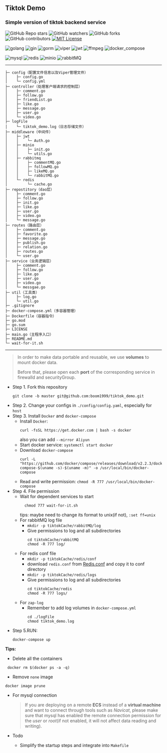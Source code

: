 <!-- PROJECT SHIELDS -->


## Tiktok Demo

### Simple version of tiktok backend service

![GitHub Repo stars](https://img.shields.io/github/stars/boom1999/tiktok_demo??style=plastic)
![GitHub watchers](https://img.shields.io/github/watchers/boom1999/tiktok_demo??style=plastic)
![GitHub forks](https://img.shields.io/github/forks/boom1999/tiktok_demo??style=plastic)
![GitHub contributors](https://img.shields.io/github/contributors/boom1999/tiktok_demo??style=plastic)
[![MIT License][license-shield]][license-url]

![golang](https://img.shields.io/badge/golang-1.19-blue)
![gin](https://img.shields.io/badge/gin-1.8-red)
![gorm](https://img.shields.io/badge/gorm-1.24-green)
![viper](https://img.shields.io/badge/viper-1.15-orange)
![jwt](https://img.shields.io/badge/jwt-4.0-yellowgreen)
![ffmpeg](https://img.shields.io/badge/ffmpeg-0.4-brightgreen)
![docker_compose](https://img.shields.io/badge/docker_compose-2.2-lightgrey)


![mysql](https://img.shields.io/badge/mysql-8.0-blueviolet)
![redis](https://img.shields.io/badge/redis-6.0-ff69b4)
![minio](https://img.shields.io/badge/minio-7.0-9cf)
![rabbitMQ](https://img.shields.io/badge/rabbitMQ-3.9-orange)

---
```
├─ config（配置文件信息以及Viper管理文件）
│    ├─ config.go
│    └─ config.yml
├─ controller（处理客户端请求的控制层）
│    ├─ comment.go
│    ├─ follow.go
│    ├─ friendList.go
│    ├─ like.go
│    ├─ message.go
│    ├─ user.go
│    └─ video.go
├─ logFile
│    └─ tiktok_demo.log（日志存储文件）
├─ middleware（中间件）
│    ├─ jwt
│    │    └─ Auth.go
│    ├─ minio
│    │    ├─ init.go
│    │    └─ utils.go
│    ├─ rabbitmq
│    │    ├─ commentMQ.go
│    │    ├─ followMQ.go
│    │    ├─ likeMQ.go
│    │    └─ rabbitMQ.go
│    └─ redis
│         └─ cache.go
├─ repostitory（dao层）
│    ├─ comment.go
│    ├─ follow.go
│    ├─ init.go
│    ├─ like.go
│    ├─ user.go
│    ├─ video.go
│    └─ message.go
├─ routes（路由层）
│    ├─ comment.go
│    ├─ favorite.go
│    ├─ message.go
│    ├─ publish.go
│    ├─ relation.go
│    ├─ routes.go
│    └─ user.go
├─ service（业务逻辑层）
│    ├─ comment.go
│    ├─ follow.go
│    ├─ like.go
│    ├─ user.go
│    ├─ video.go
│    └─ messgae.go
├─ util（工具类）
│    ├─ log.go
│    └─ util.go
├─ .gitignore
├─ docker-compose.yml（多容器管理）
├─ Dockerfile（容器指令）
├─ go.mod
├─ go.sum
├─ LICENSE
├─ main.go（主程序入口）
├─ README.md
└─ wait-for-it.sh
```

[license-shield]: https://img.shields.io/github/license/mrxuexi/tiktok.svg?style=flat-square

[license-url]: https://github.com/boom1999/tiktok_demo/blob/master/LICENSE

---
> In order to make data portable and reusable, we use **volumes** to mount docker data.
> 
> Before that, please open each **port** of the corresponding service in firewalld and securityGroup.

- Step 1. Fork this repository
  ``` shell
  git clone -b master git@github.com:boom1999/tiktok_demo.git
  ```
- Step 2. Change your configs in `./config/config.yaml`, especially for `host`
- Step 3. Install `Docker` and `docker-compose`
  - Install `Docker`: 
    ``` shell
    curl -fsSL https://get.docker.com | bash -s docker
    ```
    also you can add `--mirror Aliyun`
  - Start docker service: `systemctl start docker`
  - Download `docker-compose`
    ```shell
    curl -L "https://github.com/docker/compose/releases/download/v2.2.3/docker-compose-$(uname -s)-$(uname -m)" -o /usr/local/bin/docker-compose
    ```
  - Read and write permission: `chmod -R 777 /usr/local/bin/docker-compose`
- Step 4. File permission 
  - Wait for dependent services to start
    ```shell
      chmod 777 wait-for-it.sh
      ```
    tips: maybe need to change its format to unix(if not), `:set ff=unix`
  - For rabbitMQ log file
    - `mkdir -p tiktokCache/rabbitMQ/log`
    - Give permissions to log and all subdirectories
      ```shell
      cd tiktokCache/rabbitMQ
      chmod -R 777 log/
      ```
  - For redis conf file
    - `mkdir -p tiktokCache/redis/conf`
    - download `redis.conf` from [Redis.conf](https://redis.io/docs/management/config/) and copy it to conf directory
    - `mkdir -p tiktokCache/redis/logs`
    - Give permissions to log and all subdirectories
      ```shell
      cd tiktokCache/redis
      chmod -R 777 logs/
      ```
  - For `zap-log`
    - Remember to add log volumes in `docker-compose.yml`
      ``` shell
      cd ./logFile
      chmod tiktok_demo.log
      ```
- Step 5.RUN: 
  ```shell
  docker-compose up
  ```
**Tips:**

- Delete all the containers
```shell
 docker rm $(docker ps -a -q)
```
- Remove `none` image
```shell
docker image prune
```
- For mysql connection
  > If you are deploying on a remote **ECS** instead of a **virtual machine** and want to connect through tools such as _Navicat_,
  > please make sure that mysql has enabled the remote connection permission for the _user_ or _root_(if not enabled, it will not affect data reading and writing).

- Todo
  - Simplify the startup steps and integrate into `Makefile`
